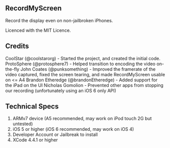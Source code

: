 ## RecordMyScreen

Record the display even on non-jailbroken iPhones.

Licenced with the MIT Licence.

## Credits

CoolStar (@coolstarorg) - Started the project, and created the initial code.
ProtoSphere (@protosphere7) - Helped transition to encoding the video on-the-fly
John Coates (@punksomething) - Improved the framerate of the video captured, fixed the screen tearing, and made RecordMyScreen usable on <= A4
Brandon Etheredge (@brandonEtheredge) - Added support for the iPad on the UI
Nicholas Gomolion - Prevented other apps from stopping our recording (unfortunately using an iOS 6 only API)

## Technical Specs

1. ARMv7 device (A5 recommended, may work on iPod touch 2G but untested)
2. iOS 5 or higher (iOS 6 recommended, may work on iOS 4)
3. Developer Account or Jailbreak to install
4. XCode 4.4.1 or higher
